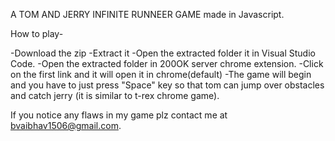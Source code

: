 A TOM AND JERRY INFINITE RUNNEER GAME made in Javascript.

How to play-

-Download the zip
-Extract it
-Open the extracted folder it in Visual Studio Code.
-Open the extracted folder in 200OK server chrome extension.
-Click on the first link and it will open it in chrome(default)
-The game will begin and you have to just press "Space" key so that tom can jump over obstacles and catch jerry (it is similar to t-rex chrome game).

If you notice any flaws in my game plz contact me at bvaibhav1506@gmail.com.

